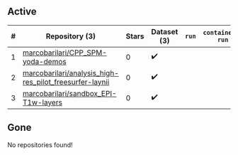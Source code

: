 ## Active
| # | Repository (3) | Stars | Dataset (3) | `run` | `containers-run` |
| --- | --- | --- | --- | --- | --- |
| 1 | [marcobarilari/CPP_SPM-yoda-demos](https://github.com/marcobarilari/CPP_SPM-yoda-demos) | 0 | :heavy_check_mark: |  |  |
| 2 | [marcobarilari/analysis_high-res_pilot_freesurfer-laynii](https://github.com/marcobarilari/analysis_high-res_pilot_freesurfer-laynii) | 0 | :heavy_check_mark: |  |  |
| 3 | [marcobarilari/sandbox_EPI-T1w-layers](https://github.com/marcobarilari/sandbox_EPI-T1w-layers) | 0 | :heavy_check_mark: |  |  |

## Gone
No repositories found!
